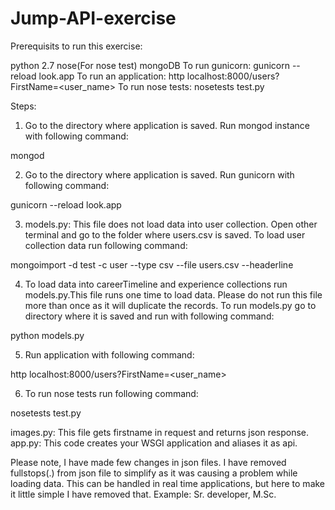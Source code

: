 # Jump-API-exercise

Prerequisits to run this exercise:

python 2.7
nose(For nose test)
mongoDB
To run gunicorn: gunicorn --reload look.app To run an application: http localhost:8000/users?FirstName=<user_name> To run nose tests: nosetests test.py

Steps:
1. Go to the directory where application is saved. Run mongod instance with following command:

mongod

2. Go to the directory where application is saved. Run gunicorn with following command:

gunicorn --reload look.app

3. models.py: This file does not load data into user collection. Open other terminal and go to the folder where users.csv is saved. To load user collection data run following command:

mongoimport -d test -c user --type csv --file users.csv --headerline

4. To load data into careerTimeline and experience collections run models.py.This file runs one time to load data. Please do not run this file more than once as it will duplicate the records.
To run models.py go to directory where it is saved and run with following command:

python models.py

5. Run application with following command:

http localhost:8000/users?FirstName=<user_name>

6. To run nose tests run following command:

nosetests test.py

images.py: This file gets firstname in request and returns json response. app.py: This code creates your WSGI application and aliases it as api.

Please note, I have made few changes in json files. I have removed fullstops(.) from json file to simplify as it was causing a problem while loading data. This can be handled in real time applications, but here to make it little simple I have removed that. Example: Sr. developer, M.Sc.
